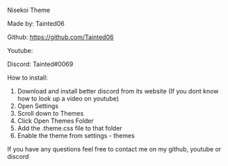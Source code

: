 Nisekoi Theme

Made by: Tainted06

Github: https://github.com/Tainted06

Youtube:

Discord: Tainted#0069

How to install:

1. Download and install better discord from its website (If you dont know how to look up a video on youtube)
2. Open Settings
3. Scroll down to Themes
4. Click Open Themes Folder
5. Add the .theme.css file to that folder
6. Enable the theme from settings - themes

If you have any questions feel free to contact me on my github, youtube or discord
